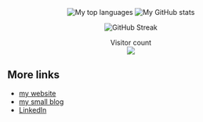 <p align="center">
  <img align="center" alt="My top languages" src="https://github-readme-stats.vercel.app/api/top-langs?username=thornjad&size_weight=0.5&count_weight=0.5&hide=roff,html,css,tex,m4,xslt,makefile,hcl,batchfile,jupyter%20notebook,dockerfile,applescript,objective-c,c%23,c%2B%2B,postscript,scss,csharp&layout=compact&langs_count=14&show_icons=true&theme=transparent&bg_color=fefbf2&title_color=655370&text_color=383b45" />
  <img align="center" alt="My GitHub stats" src="https://github-readme-stats.vercel.app/api?username=thornjad&include_all_commits=true&show_icons=true&theme=transparent&bg_color=fefbf2&rank_icon=percentile&title_color=655370&text_color=383b45&icon_color=51a3a3&hide=contribs&show=prs_merged,prs_merged_percentage" />
</p>

<p align="center">
  <img align="center" src="https://github-readme-streak-stats.herokuapp.com?user=thornjad&border_radius=4&exclude_days=Sun%2CSat&background=FEFBF2&stroke=51A3A3&sideLabels=383B45&excludeDaysLabel=829293&currStreakLabel=655370&ring=A094A2&fire=A094A2" alt="GitHub Streak" />
</p>

<p align="center"> 
  Visitor count<br>
  <img src="https://profile-counter.glitch.me/thornjad/count.svg" />
</p>

## More links

- [my website](https://jmthornton.net)
- [my small blog](https://blog.jmthornton.net)
- [LinkedIn](https://www.linkedin.com/in/jademichael)
